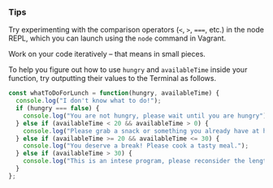 ### Tips

Try experimenting with the comparison operators (`<`, `>`, `===`, etc.) in the node REPL, which you can launch using the `node` command in Vagrant.

Work on your code iteratively – that means in small pieces. 

To help you figure out how to use `hungry` and `availableTime` inside your function, try outputting their values to the Terminal as follows.

```javascript
const whatToDoForLunch = function(hungry, availableTime) {
  console.log("I don't know what to do!");
  if (hungry === false) {
    console.log("You are not hungry, please wait until you are hungry");
  } else if (availableTime < 20 && availableTime > 0) {
    console.log("Please grab a snack or something you already have at home");
  } else if (availableTime >= 20 && availableTime <= 30) {
    console.log("You deserve a break! Please cook a tasty meal.");
  } else if (availableTime > 30) {
    console.log("This is an intese program, please reconsider the length of your break!");
  }
};
```